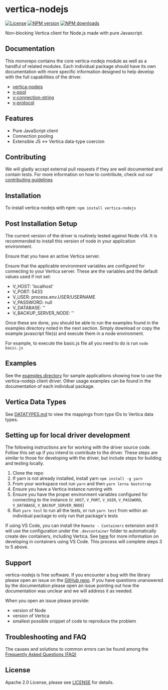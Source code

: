 # vertica-nodejs

[![License](https://img.shields.io/badge/License-Apache%202.0-orange.svg)](https://opensource.org/licenses/Apache-2.0)
[![NPM version](https://img.shields.io/npm/v/vertica-nodejs?color=blue)](https://www.npmjs.com/package/vertica-nodejs)
[![NPM downloads](https://img.shields.io/npm/dm/vertica-nodejs)](https://www.npmjs.com/package/vertica-nodejs)

Non-blocking Vertica client for Node.js made with pure Javascript.

## Documentation

This monorepo contains the core vertica-nodejs module as well as a handful of related modules. Each individual package should have its own documentation with more specific information designed to help develop with the full capabilities of the driver.
- [vertica-nodejs](https://github.com/vertica/vertica-nodejs/tree/master/packages/vertica-nodejs)
- [v-pool](https://github.com/vertica/vertica-nodejs/tree/master/packages/v-pool)
- [v-connection-string](https://github.com/vertica/vertica-nodejs/tree/master/packages/v-connection-string)
- [v-protocol](https://github.com/vertica/vertica-nodejs/tree/master/packages/v-protocol)

## Features

- Pure JavaScript client
- Connection pooling
- Extensible JS ↔ Vertica data-type coercion

## Contributing

We will gladly accept external pull requests if they are well documented and contain tests. 
For more information on how to contribute, check out our [contributing guidelines](https://github.com/vertica/vertica-nodejs/blob/master/CONTRIBUTING.md)

## Installation
To install vertica-nodejs with npm: 
  `npm install vertica-nodejs`

## Post Installation Setup 

The current version of the driver is routinely tested against Node v14. It is recommended to install this version of node in your application environment. 

Ensure that you have an active Vertica server.

Ensure that the applicable environment variables are configured for connecting to your Vertica server. These are the variables and the default values used if not set:

 - V_HOST: 'localhost'
 - V_PORT: 5433
 - V_USER: process.env.USER/USERNAME
 - V_PASSWORD: null
 - V_DATABASE: ''
 - V_BACKUP_SERVER_NODE: ''

 Once these are done, you should be able to run the examples found in the examples directory noted in the next section. Simply download or copy the example javascript file(s) and execute them in a node environment.
 
 For example, to execute the basic.js file all you need to do is run `node basic.js`

 <!-- Once we have an example for testing your configured environment, make note of that here instead of using the basic.js example. -->

## Examples

See the [examples directory](https://github.com/vertica/vertica-nodejs/tree/master/examples) for sample applications showing how to use the vertica-nodejs client driver. Other usage examples can be found in the documentation of each individual package.

## Vertica Data Types

See [DATATYPES.md](https://github.com/vertica/vertica-nodejs/blob/master/DATATYPES.md) to view the mappings from type IDs to Vertica data types.

## Setting up for local driver development

The following instructions are for working with the driver source code. Follow this set up if you intend to contribute to the driver. These steps are similar to those for developing with the driver, but include steps for building and testing locally. 

1. Clone the repo
2. If yarn is not already installed, install yarn `npm install -g yarn`
3. From your workspace root run `yarn` and then `yarn lerna bootstrap`
4. Ensure you have a Vertica instance running with 
5. Ensure you have the proper environment variables configured for connecting to the instance (`V_HOST`, `V_PORT`, `V_USER`, `V_PASSWORD`, `V_DATABASE`, `V_BACKUP_SERVER_NODE`)
6. Run `yarn test` to run all the tests, or run `yarn test` from within an individual package to only run that package's tests

If using VS Code, you can install the `Remote - Containers` extension and it will use the configuration under the `.devcontainer` folder to automatically create dev containers, including Vertica.  See [here](https://code.visualstudio.com/docs/remote/containers) for more information on developing in containers using VS Code.  This process will complete steps 3 to 5 above.

## Support

vertica-nodejs is free software. If you encounter a bug with the library please open an issue on the [GitHub repo](https://github.com/vertica/vertica-nodejs). If you have questions unanswered by the documentation please open an issue pointing out how the documentation was unclear and we will address it as needed. 

When you open an issue please provide:

- version of Node
- version of Vertica
- smallest possible snippet of code to reproduce the problem

## Troubleshooting and FAQ

The causes and solutions to common errors can be found among the [Frequently Asked Questions (FAQ)](https://github.com/vertica/vertica-nodejs/wiki/FAQ)

## License

Apache 2.0 License, please see [LICENSE](LICENSE) for details.
